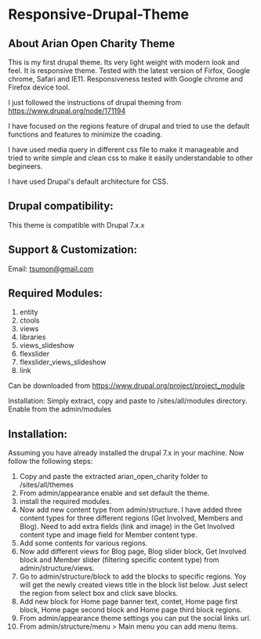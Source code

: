 # Responsive-Drupal-Theme
About Arian Open Charity Theme
------------------------------
This is my first drupal theme. Its very light weight with modern look and feel. It is responsive theme. Tested with the latest version of Firfox, Google chrome, Safari and IE11. Responsiveness tested with Google chrome and Firefox device tool.

I just followed the instructions of drupal theming from https://www.drupal.org/node/171194

I have focused on the regions feature of drupal and tried to use the default functions and features to minimize the coading.

I have used media query in different css file to make it manageable and tried to write simple and clean css to make it easily understandable to other begineers.

I have used Drupal's default architecture for CSS.

Drupal compatibility:
------------------------------
This theme is compatible with Drupal 7.x.x

Support & Customization:
------------------------------
Email: tsumon@gmail.com

Required Modules:
------------------------------
1. entity
2. ctools
3. views
4. libraries
5. views_slideshow
6. flexslider
7. flexslider_views_slideshow
8. link

Can be downloaded from https://www.drupal.org/project/project_module

Installation: Simply extract, copy and paste to /sites/all/modules directory. Enable from the admin/modules

Installation:
------------------------------
Assuming you have already installed the drupal 7.x in your machine.
Now follow the following steps:

1. Copy and paste the extracted arian_open_charity folder to /sites/all/themes
2. From admin/appearance enable and set default the theme.
3. install the required modules.
4. Now add new content type from admin/structure. I have added three content types for three different regions (Get Involved, Members and Blog). Need to add extra fields (link and image) in the Get Involved content type and image field for Member content type.
5. Add some contents for various regions.
6. Now add different views for Blog page, Blog slider block, Get Involved block and Member slider (filtering specific content type) from admin/structure/views.
7. Go to admin/structure/block to add the blocks to specific regions. Yoy will get the newly created views title in the block list below. Just select the region from select box and click save blocks.
8. Add new block for Home page banner text, contet, Home page first block, Home page second block and Home page third block regions.
9. From admin/appearance theme settings you can put the social links url.
10. From admin/structure/menu > Main menu you can add menu items.


